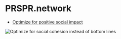# PRSPR.network


- [Optimize for positive social impact](//prsprnetwork.pdf)

<img src="//prspr.network/pdf/emerging_1.jpg"
     alt="Optimize for social cohesion instead of bottom lines"
     style="float: center; margin-right: 10px;" />